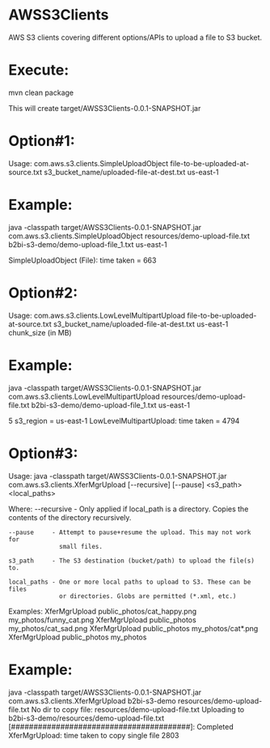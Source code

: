 # AWSS3Clients
AWS S3 clients covering different options/APIs to upload a file to S3 bucket. 

Execute:
=======
mvn clean package

This will create target/AWSS3Clients-0.0.1-SNAPSHOT.jar

Option#1:
========
Usage: com.aws.s3.clients.SimpleUploadObject file-to-be-uploaded-at-source.txt s3_bucket_name/uploaded-file-at-dest.txt us-east-1

Example:
========

java -classpath target/AWSS3Clients-0.0.1-SNAPSHOT.jar com.aws.s3.clients.SimpleUploadObject resources/demo-upload-file.txt  b2bi-s3-demo/demo-upload-file_1.txt us-east-1

SimpleUploadObject (File): time taken = 663

Option#2:
========

Usage: com.aws.s3.clients.LowLevelMultipartUpload file-to-be-uploaded-at-source.txt s3_bucket_name/uploaded-file-at-dest.txt us-east-1 chunk_size (in MB)

Example:
========

java -classpath target/AWSS3Clients-0.0.1-SNAPSHOT.jar com.aws.s3.clients.LowLevelMultipartUpload resources/demo-upload-file.txt  b2bi-s3-demo/demo-upload-file_1.txt us-east-1

5 s3_region = us-east-1
LowLevelMultipartUpload: time taken = 4794

Option#3:
========

Usage:
    java -classpath target/AWSS3Clients-0.0.1-SNAPSHOT.jar com.aws.s3.clients.XferMgrUpload [--recursive] [--pause] <s3_path> <local_paths>

Where:
    --recursive - Only applied if local_path is a directory.
                  Copies the contents of the directory recursively.

    --pause     - Attempt to pause+resume the upload. This may not work for
                  small files.

    s3_path     - The S3 destination (bucket/path) to upload the file(s) to.

    local_paths - One or more local paths to upload to S3. These can be files
                  or directories. Globs are permitted (*.xml, etc.)

Examples:
    XferMgrUpload public_photos/cat_happy.png my_photos/funny_cat.png
    XferMgrUpload public_photos my_photos/cat_sad.png
    XferMgrUpload public_photos my_photos/cat*.png
    XferMgrUpload public_photos my_photos
    
Example:
========
java -classpath target/AWSS3Clients-0.0.1-SNAPSHOT.jar com.aws.s3.clients.XferMgrUpload b2bi-s3-demo resources/demo-upload-file.txt 
No dir to copy
file: resources/demo-upload-file.txt
Uploading to b2bi-s3-demo/resources/demo-upload-file.txt
  [########################################]: Completed
XferMgrUpload: time taken to copy single file 2803




